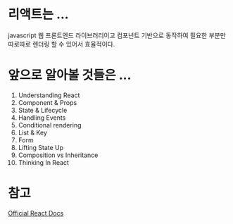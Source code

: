 # 리액트는 ... 

javascript 웹 프론트엔드 라이브러리이고 컴포넌트 기반으로 동작하여 필요한 부분만 따로따로 렌더링 할 수 있어서 효율적이다.

# 앞으로 알아볼 것들은 ...

1. Understanding React
1. Component & Props
1. State & Lifecycle
1. Handling Events
1. Conditional rendering
1. List & Key
1. Form
1. Lifting State Up
1. Composition vs Inheritance
1. Thinking In React

# 참고


[Official React Docs](https://reactjs.org/docs/hello-world.html)


